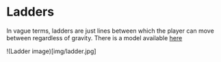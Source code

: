 # Ladders

In vague terms, ladders are just lines between which the player can move between regardless of gravity. There is a model available [here](file/ladder.rbxm)

!(Ladder image)[img/ladder.jpg]
